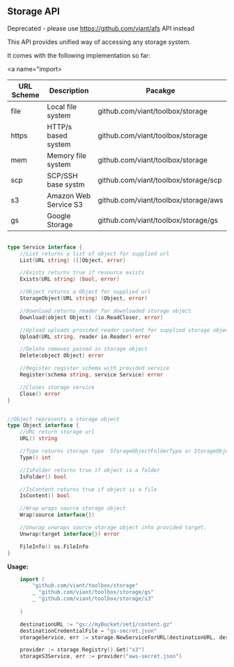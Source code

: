 ## Storage API

Deprecated - please use https://github.com/viant/afs API instead

This API provides unified way of accessing any storage system. 

It comes with the following implementation so far:



<a name="import></a>


| URL Scheme | Description | Pacakge |
|-----|-----|-----|
|file | Local file system | github.com/viant/toolbox/storage |
|https | HTTP/s based system | github.com/viant/toolbox/storage |
|mem | Memory file system | github.com/viant/toolbox/storage |
|scp | SCP/SSH base systm | github.com/viant/toolbox/storage/scp |
|s3 |Amazon Web Service S3| github.com/viant/toolbox/storage/aws |
|gs | Google Storage | github.com/viant/toolbox/storage/gs |



```go

type Service interface {
	//List returns a list of object for supplied url
	List(URL string) ([]Object, error)

	//Exists returns true if resource exists
	Exists(URL string) (bool, error)

	//Object returns a Object for supplied url
	StorageObject(URL string) (Object, error)

	//Download returns reader for downloaded storage object
	Download(object Object) (io.ReadCloser, error)

	//Upload uploads provided reader content for supplied storage object.
	Upload(URL string, reader io.Reader) error

	//Delete removes passed in storage object
	Delete(object Object) error

	//Register register schema with provided service
	Register(schema string, service Service) error

	//Closes storage service
	Close() error
}


//Object represents a storage object
type Object interface {
	//URL return storage url
	URL() string

	//Type returns storage type  StorageObjectFolderType or StorageObjectContentType
	Type() int

	//IsFolder returns true if object is a folder
	IsFolder() bool

	//IsContent returns true if object is a file
	IsContent() bool

	//Wrap wraps source storage object
	Wrap(source interface{})

	//Unwrap unwraps source storage object into provided target.
	Unwrap(target interface{}) error

	FileInfo() os.FileInfo
}

```

**Usage:** 


```go
    import (
    	"github.com/viant/toolbox/storage"
    	_ "github.com/viant/toolbox/storage/gs"
    	_ "github.com/viant/toolbox/storage/s3"
	
    )

    destinationURL := "gs://myBucket/set1/content.gz"
    destinationCredentialFile = "gs-secret.json"
	storageService, err := storage.NewServiceForURL(destinationURL, destinationCredentialFile)

    provider := storage.Registry().Get("s3")
    storageS3Service, err := provider("aws-secret.json")

```
